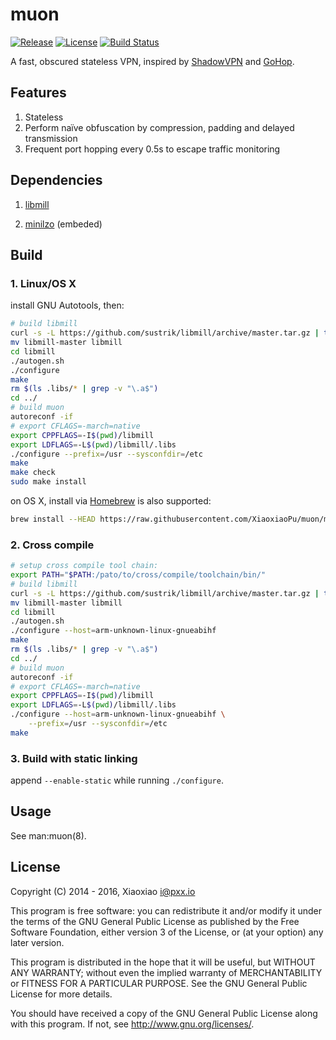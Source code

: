 # muon #

[![Release](https://api.xiaoxiao.im/badge/github/release/XiaoxiaoPu/muon.svg)](https://github.com/XiaoxiaoPu/muon/releases/latest)
[![License](https://api.xiaoxiao.im/badge/badge/license-GPL%20v3.0-blue.svg)](https://www.gnu.org/licenses/gpl.html)
[![Build Status](https://ci.xiaoxiao.im/buildStatus/icon?job=muon)](https://ci.xiaoxiao.im/job/muon)

A fast, obscured stateless VPN, inspired by [ShadowVPN](https://github.com/clowwindy/ShadowVPN) and [GoHop](https://github.com/bigeagle/gohop).


## Features ##

1. Stateless
2. Perform naïve obfuscation by compression, padding and delayed transmission
3. Frequent port hopping every 0.5s to escape traffic monitoring


## Dependencies ##

1. [libmill](http://libmill.org/)

2. [minilzo](http://www.oberhumer.com/opensource/lzo/#minilzo) (embeded)


## Build ##

### 1. Linux/OS X ###

install GNU Autotools, then:

```bash
# build libmill
curl -s -L https://github.com/sustrik/libmill/archive/master.tar.gz | tar -zxf -
mv libmill-master libmill
cd libmill
./autogen.sh
./configure
make
rm $(ls .libs/* | grep -v "\.a$")
cd ../
# build muon
autoreconf -if
# export CFLAGS=-march=native
export CPPFLAGS=-I$(pwd)/libmill
export LDFLAGS=-L$(pwd)/libmill/.libs
./configure --prefix=/usr --sysconfdir=/etc
make
make check
sudo make install
```

on OS X, install via [Homebrew](http://brew.sh/) is also supported:

```bash
brew install --HEAD https://raw.githubusercontent.com/XiaoxiaoPu/muon/master/contrib/homebrew/muon.rb
```


### 2. Cross compile ###

```bash
# setup cross compile tool chain:
export PATH="$PATH:/pato/to/cross/compile/toolchain/bin/"
# build libmill
curl -s -L https://github.com/sustrik/libmill/archive/master.tar.gz | tar -zxf -
mv libmill-master libmill
cd libmill
./autogen.sh
./configure --host=arm-unknown-linux-gnueabihf
make
rm $(ls .libs/* | grep -v "\.a$")
cd ../
# build muon
autoreconf -if
# export CFLAGS=-march=native
export CPPFLAGS=-I$(pwd)/libmill
export LDFLAGS=-L$(pwd)/libmill/.libs
./configure --host=arm-unknown-linux-gnueabihf \
    --prefix=/usr --sysconfdir=/etc
make
```


### 3. Build with static linking ###

append `--enable-static` while running `./configure`.


## Usage ##

See man:muon(8).


## License ##

Copyright (C) 2014 - 2016, Xiaoxiao <i@pxx.io>

This program is free software: you can redistribute it and/or modify
it under the terms of the GNU General Public License as published by
the Free Software Foundation, either version 3 of the License, or
(at your option) any later version.

This program is distributed in the hope that it will be useful,
but WITHOUT ANY WARRANTY; without even the implied warranty of
MERCHANTABILITY or FITNESS FOR A PARTICULAR PURPOSE.  See the
GNU General Public License for more details.

You should have received a copy of the GNU General Public License
along with this program. If not, see <http://www.gnu.org/licenses/>.
